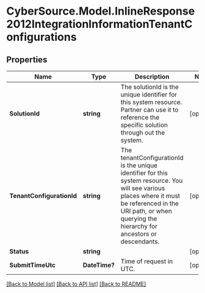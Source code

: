 # CyberSource.Model.InlineResponse2012IntegrationInformationTenantConfigurations
## Properties

Name | Type | Description | Notes
------------ | ------------- | ------------- | -------------
**SolutionId** | **string** | The solutionId is the unique identifier for this system resource. Partner can use it to reference the specific solution through out the system.  | [optional] 
**TenantConfigurationId** | **string** | The tenantConfigurationId is the unique identifier for this system resource. You will see various places where it must be referenced in the URI path, or when querying the hierarchy for ancestors or descendants.  | [optional] 
**Status** | **string** |  | [optional] 
**SubmitTimeUtc** | **DateTime?** | Time of request in UTC. | [optional] 

[[Back to Model list]](../README.md#documentation-for-models) [[Back to API list]](../README.md#documentation-for-api-endpoints) [[Back to README]](../README.md)

